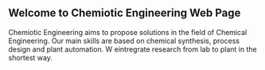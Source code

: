 ## Welcome to Chemiotic Engineering Web Page

Chemiotic Engineering aims to propose solutions in the field of Chemical Engineering. Our main skills are based on chemical synthesis, process design and plant automation. W eintregrate research from lab to plant in the shortest way.
